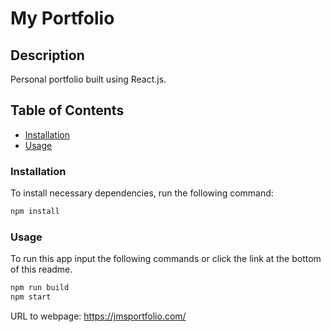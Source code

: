 # My Portfolio


## Description

Personal portfolio built using React.js.


## Table of Contents

- [Installation](#installation)
- [Usage](#usage)

### Installation

To install necessary dependencies, run the following command:

```md
npm install
```

### Usage

To run this app input the following commands or click the link at the bottom of this readme.

```md
npm run build
npm start
```


URL to webpage: https://jmsportfolio.com/
